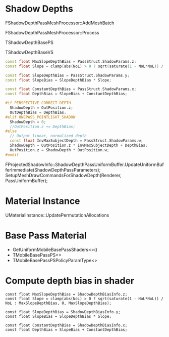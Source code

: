 # Shadow Depths
FShadowDepthPassMeshProcessor::AddMeshBatch


FShadowDepthPassMeshProcessor::Process


TShadowDepthBasePS

TShadowDepthBaseVS

```cpp
const float MaxSlopeDepthBias = PassStruct.ShadowParams.z;
const float Slope = clamp(abs(NoL) > 0 ? sqrt(saturate(1 - NoL*NoL)) / NoL : MaxSlopeDepthBias, 0, MaxSlopeDepthBias);

const float SlopeDepthBias = PassStruct.ShadowParams.y;
const float SlopeBias = SlopeDepthBias * Slope;

const float ConstantDepthBias = PassStruct.ShadowParams.x;
const float DepthBias = SlopeBias + ConstantDepthBias;

#if PERSPECTIVE_CORRECT_DEPTH
  ShadowDepth = OutPosition.z;
  OutDepthBias = DepthBias;
#elif ONEPASS_POINTLIGHT_SHADOW
  ShadowDepth = 0;
  //OutPosition.z += DepthBias;
#else
  // Output linear, normalized depth
  const float InvMaxSubjectDepth = PassStruct.ShadowParams.w;
  ShadowDepth = OutPosition.z * InvMaxSubjectDepth + DepthBias;
  OutPosition.z = ShadowDepth * OutPosition.w;
#endif
```

FProjectedShadowInfo::ShadowDepthPassUniformBuffer.UpdateUniformBufferImmediate(ShadowDepthPassParameters);
SetupMeshDrawCommandsForShadowDepth(Renderer, PassUniformBuffer);

# Material Instance

UMaterialInstance::UpdatePermutationAllocations

# Base Pass Material

* GetUniformMobileBasePassShaders<>()
* TMobileBasePassPS<>
* TMobileBasePassPSPolicyParamType<>

# Compute depth bias in shader
```
const float MaxSlopeDepthBias = ShadowDepthBiasInfo.z;
const float Slope = clamp(abs(NoL) > 0 ? sqrt(saturate(1 - NoL*NoL)) / NoL : MaxSlopeDepthBias, 0, MaxSlopeDepthBias);

const float SlopeDepthBias = ShadowDepthBiasInfo.y;
const float SlopeBias = SlopeDepthBias * Slope;

const float ConstantDepthBias = ShadowDepthBiasInfo.x;
const float DepthBias = SlopeBias + ConstantDepthBias;
```
